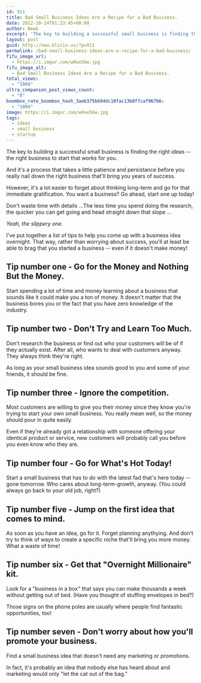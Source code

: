 ```yaml
---
id: 911
title: Bad Small Business Ideas Are a Recipe for a Bad Business.
date: 2012-10-24T01:23:45+00:00
author: Newb
excerpt: 'The key to building a successful small business is finding the right ideas -- the right business to start that works for you.'
layout: post
guid: http://new.blicio.us/?p=911
permalink: /bad-small-business-ideas-are-a-recipe-for-a-bad-business/
fifu_image_url:
  - https://i.imgur.com/wHxeS6w.jpg
fifu_image_alt:
  - Bad Small Business Ideas Are a Recipe for a Bad Business.
total_views:
  - "1004"
ultra_companion_post_views_count:
  - "0"
boombox_rate_boombox_hash_3aeb375bb94dc10fac13b8f7caf967b6:
  - "1004"
image: https://i.imgur.com/wHxeS6w.jpg
tags:
  - ideas
  - small business
  - startup
---
```

The key to building a successful small business is finding the right ideas -- the right business to start that works for you.

And it's a process that takes a little patience and persistance before you really nail down the right business that'll bring you years of success.

However, it's a lot easier to forget about thinking long-term and go for that immediate gratification. You want a business? Go ahead, start one up today!

Don't waste time with details ...The less time you spend doing the research, the quicker you can get going and head straight down that slope ...

_Yeah, the slippery one._

I've put together a list of tips to help you come up with a business idea overnight. That way, rather than worrying about success, you'll at least be able to brag that you started a business -- even if it doesn't make money!

## Tip number one - Go for the Money and Nothing But the Money.

Start spending a lot of time and money learning about a business that sounds like it could make you a ton of money. It doesn't matter that the business bores you or the fact that you have zero knowledge of the industry.

## Tip number two - Don't Try and Learn Too Much.

Don't research the business or find out who your customers will be of if they actually exist. After all, who wants to deal with customers anyway. They always think they're right.

As long as your small business idea sounds good to you and some of your friends, it should be fine.

## Tip number three - Ignore the competition.

Most customers are willing to give you their money since they know you're trying to start your own small business. You really mean well, so the money should pour in quite easily.

Even if they're already got a relationship with someone offering your identical product or service, new customers will probably call you before you even know who they are.

## Tip number four - Go for What's Hot Today!

Start a small business that has to do with the latest fad that's here today -- gone tomorrow. Who cares about long-term-growth, anyway. (You could always go back to your old job, right?)

## Tip number five - Jump on the first idea that comes to mind.

As soon as you have an idea, go for it. Forget planning anythying. And don't try to think of ways to create a specific niche that'll bring you more money. What a waste of time!

## Tip number six - Get that "Overnight Millionaire" kit.

Look for a "business in a box" that says you can make thousands a week without getting out of bed. (Have you thought of stuffing envelopes in bed?)

Those signs on the phone poles are usually where people find fantastic opportunities, too!

## Tip number seven - Don't worry about how you'll promote your business.

Find a small business idea that doesn't need any marketing or promotions.

In fact, it's probably an idea that nobody else has heard about and marketing would only "let the cat out of the bag."